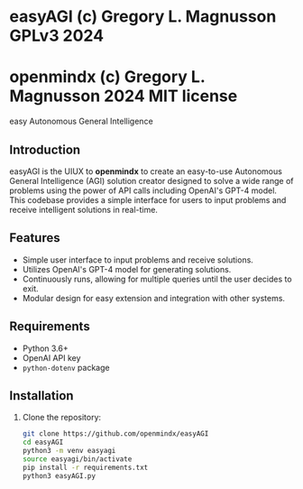 # easyAGI (c) Gregory L. Magnusson GPLv3 2024
# openmindx (c) Gregory L. Magnusson 2024 MIT license

easy Autonomous General Intelligence

## Introduction

easyAGI is the UIUX to **openmindx** to create an easy-to-use Autonomous General Intelligence (AGI) solution creator designed to solve a wide range of problems using the power of API calls including OpenAI's GPT-4 model. This codebase provides a simple interface for users to input problems and receive intelligent solutions in real-time.

## Features

- Simple user interface to input problems and receive solutions.
- Utilizes OpenAI's GPT-4 model for generating solutions.
- Continuously runs, allowing for multiple queries until the user decides to exit.
- Modular design for easy extension and integration with other systems.

## Requirements

- Python 3.6+
- OpenAI API key
- `python-dotenv` package

## Installation

1. Clone the repository:
   ```bash
   git clone https://github.com/openmindx/easyAGI
   cd easyAGI
   python3 -m venv easyagi
   source easyagi/bin/activate
   pip install -r requirements.txt
   python3 easyAGI.py

